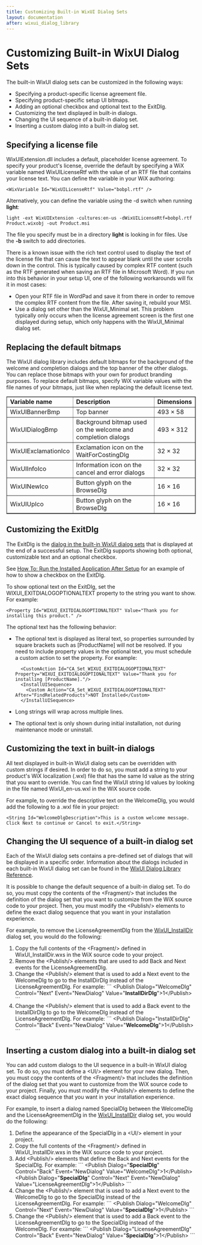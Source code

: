 ```yaml
---
title: Customizing Built-in WixUI Dialog Sets
layout: documentation
after: wixui_dialog_library
---
```


# Customizing Built-in WixUI Dialog Sets

The built-in WixUI dialog sets can be customized in the following ways:

* Specifying a product-specific license agreement file.
* Specifying product-specific setup UI bitmaps.
* Adding an optional checkbox and optional text to the ExitDlg.
* Customizing the text displayed in built-in dialogs.
* Changing the UI sequence of a built-in dialog set.
* Inserting a custom dialog into a built-in dialog set.

## Specifying a license file

WixUIExtension.dll includes a default, placeholder license agreement. To specify your product&apos;s license, override the default by specifying a WiX variable named WixUILicenseRtf with the value of an RTF file that contains your license text. You can define the variable in your WiX authoring:

    <WixVariable Id="WixUILicenseRtf" Value="bobpl.rtf" />

Alternatively, you can define the variable using the -d switch when running <b>light</b>:

    light -ext WixUIExtension -cultures:en-us -dWixUILicenseRtf=bobpl.rtf Product.wixobj -out Product.msi

The file you specify must be in a directory <b>light</b> is looking in for files. Use the <b>-b</b> switch to add directories.

There is a known issue with the rich text control used to display the text of the license file that can cause the text to appear blank until the user scrolls down in the control. This is typically caused by complex RTF content (such as the RTF generated when saving an RTF file in Microsoft Word). If you run into this behavior in your setup UI, one of the following workarounds will fix it in most cases:

* Open your RTF file in WordPad and save it from there in order to remove the complex RTF content from the file. After saving it, rebuild your MSI.
* Use a dialog set other than the WixUI\_Minimal set. This problem typically only occurs when the license agreement screen is the first one displayed during setup, which only happens with the WixUI\_Minimal dialog set.

## Replacing the default bitmaps

The WixUI dialog library includes default bitmaps for the background of the welcome and completion dialogs and the top banner of the other dialogs. You can replace those bitmaps with your own for product branding purposes. To replace default bitmaps, specify WiX variable values with the file names of your bitmaps, just like when replacing the default license text.

<table border="1" cellspacing="0" cellpadding="4" id="table1">
  <tr>
    <td><b>Variable name</b></td>
    <td><b>Description</b></td>
    <td><b>Dimensions</b></td>
  </tr>
  <tr>
    <td>WixUIBannerBmp</td>
    <td>Top banner</td>
    <td>493 &times; 58</td>
  </tr>
  <tr>
    <td>WixUIDialogBmp</td>
    <td>Background bitmap used on the welcome and completion dialogs</td>
    <td>493 &times; 312</td>
  </tr>
  <tr>
    <td>WixUIExclamationIco</td>
    <td>Exclamation icon on the WaitForCostingDlg</td>
    <td>32 &times; 32</td>
  </tr>
  <tr>
    <td>WixUIInfoIco</td>
    <td>Information icon on the cancel and error dialogs</td>
    <td>32 &times; 32</td>
  </tr>
  <tr>
    <td>WixUINewIco</td>
    <td>Button glyph on the BrowseDlg</td>
    <td>16 &times; 16</td>
  </tr>
  <tr>
    <td>WixUIUpIco</td>
    <td>Button glyph on the BrowseDlg</td>
    <td>16 &times; 16</td>
  </tr>
</table>

## Customizing the ExitDlg

The ExitDlg is the [dialog in the built-in WixUI dialog sets](dialog_reference/wixui_dialogs.md) that is displayed at the end of a successful setup. The ExitDlg supports showing both optional, customizable text and an optional checkbox.

See [How To: Run the Installed Application After Setup](../howtos/ui_and_localization/run_program_after_install.md) for an example of how to show a checkbox on the ExitDlg.

To show optional text on the ExitDlg, set the WIXUI_EXITDIALOGOPTIONALTEXT property to the string you want to show. For example:

    <Property Id="WIXUI_EXITDIALOGOPTIONALTEXT" Value="Thank you for installing this product." />

The optional text has the following behavior:

* The optional text is displayed as literal text, so properties surrounded by square brackets such as [ProductName] will not be resolved. If you need to include property values in the optional text, you must schedule a custom action to set the property. For example:

        <CustomAction Id="CA_Set_WIXUI_EXITDIALOGOPTIONALTEXT" Property="WIXUI_EXITDIALOGOPTIONALTEXT" Value="Thank you for installing [ProductName]."/>
        <InstallUISequence>
          <Custom Action="CA_Set_WIXUI_EXITDIALOGOPTIONALTEXT" After="FindRelatedProducts">NOT Installed</Custom>
        </InstallUISequence>

* Long strings will wrap across multiple lines.
* The optional text is only shown during initial installation, not during maintenance mode or uninstall.

## Customizing the text in built-in dialogs

All text displayed in built-in WixUI dialog sets can be overridden with custom strings if desired. In order to do so, you must add a string to your product&apos;s WiX localization (.wxl) file that has the same Id value as the string that you want to override. You can find the WixUI string Id values by looking in the file named WixUI_en-us.wxl in the WiX source code.

For example, to override the descriptive text on the WelcomeDlg, you would add the following to a .wxl file in your project:

    <String Id="WelcomeDlgDescription">This is a custom welcome message. Click Next to continue or Cancel to exit.</String>

## Changing the UI sequence of a built-in dialog set

Each of the WixUI dialog sets contains a pre-defined set of dialogs that will be displayed in a specific order. Information about the dialogs included in each built-in WixUI dialog set can be found in the [WixUI Dialog Library Reference](dialog_reference/index.md).

It is possible to change the default sequence of a built-in dialog set. To do so, you must copy the contents of the &lt;Fragment/&gt; that includes the definition of the dialog set that you want to customize from the WiX source code to your project. Then, you must modify the &lt;Publish/&gt; elements to define the exact dialog sequence that you want in your installation experience.

For example, to remove the LicenseAgreementDlg from the [WixUI_InstallDir](dialog_reference/wixui_installdir.md) dialog set, you would do the following:

<ol>
  <li>Copy the full contents of the &lt;Fragment/&gt; defined in WixUI_InstallDir.wxs in the WiX source code to your project.</li>
  <li>Remove the &lt;Publish/&gt; elements that are used to add Back and Next events for the LicenseAgreementDlg.</li>
  <li>Change the &lt;Publish/&gt; element that is used to add a Next event to the WelcomeDlg to go to the InstallDirDlg instead of the LicenseAgreementDlg. For example:
```
&lt;Publish Dialog="WelcomeDlg" Control="Next" Event="NewDialog" Value="<b>InstallDirDlg</b>"&gt;1&lt;/Publish&gt;
```
  </li>
  <li>Change the &lt;Publish/&gt; element that is used to add a Back event to the InstallDirDlg to go to the WelcomeDlg instead of the LicenseAgreementDlg. For example:
```
&lt;Publish Dialog="InstallDirDlg" Control="Back" Event="NewDialog" Value="<b>WelcomeDlg</b>"&gt;1&lt;/Publish&gt;
```
  </li>
</ol>

## Inserting a custom dialog into a built-in dialog set

You can add custom dialogs to the UI sequence in a built-in WixUI dialog set. To do so, you must define a &lt;UI/&gt; element for your new dialog. Then, you must copy the contents of the &lt;Fragment/&gt; that includes the definition of the dialog set that you want to customize from the WiX source code to your project. Finally, you must modify the &lt;Publish/&gt; elements to define the exact dialog sequence that you want in your installation experience.

For example, to insert a dialog named SpecialDlg between the WelcomeDlg and the LicenseAgreementDlg in the [WixUI_InstallDir](dialog_reference/wixui_installdir.md) dialog set, you would do the following:

<ol>
  <li>Define the appearance of the SpecialDlg in a &lt;UI/&gt; element in your project.</li>
  <li>Copy the full contents of the &lt;Fragment/&gt; defined in WixUI_InstallDir.wxs in the WiX source code to your project.</li>
  <li>Add &lt;Publish/&gt; elements that define the Back and Next events for the SpecialDlg. For example:
```
&lt;Publish Dialog="<b>SpecialDlg</b>" Control="Back" Event="NewDialog" Value="WelcomeDlg"&gt;1&lt;/Publish&gt;
&lt;Publish Dialog="<b>SpecialDlg</b>" Control="Next" Event="NewDialog" Value="LicenseAgreementDlg"&gt;1&lt;/Publish&gt;
```
  </li>
  <li>Change the &lt;Publish/&gt; element that is used to add a Next event to the WelcomeDlg to go to the SpecialDlg instead of the LicenseAgreementDlg. For example:
```
&lt;Publish Dialog="WelcomeDlg" Control="Next" Event="NewDialog" Value="<b>SpecialDlg</b>"&gt;1&lt;/Publish&gt;
```
  </li>
  <li>Change the &lt;Publish/&gt; element that is used to add a Back event to the LicenseAgreementDlg to go to the SpecialDlg instead of the WelcomeDlg. For example:
```
&lt;Publish Dialog="LicenseAgreementDlg" Control="Back" Event="NewDialog" Value="<b>SpecialDlg</b>"&gt;1&lt;/Publish&gt;
```
  </li>
</ol>
